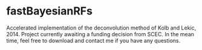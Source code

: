# fastBayesianRFs

Accelerated implementation of the deconvolution method of Kolb and Lekic, 2014. Project currently awaiting a funding decision from SCEC. In the mean time, feel free to download and contact me if you have any questions.
